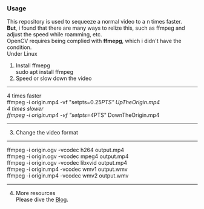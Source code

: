 ### Usage
This repository is used to sequeeze a normal video to a n times faster.   
__But__, i found that there are many ways to relize this, such as ffmpeg and adjust the speed while roamming, etc.   
OpenCV requires being complied with __ffmepg__, which i didn't have the condition.   
Under Linux   
1. Install ffmepg   
sudo apt install ffmpeg   
2. Speed or slow down the video
***
4 times faster   
ffmpeg -i origin.mp4 -vf  "setpts=0.25*PTS" UpTheOrigin.mp4  
4 times slower   
ffmpeg -i origin.mp4 -vf "setpts=4*PTS" DownTheOrigin.mp4  
***
3. Change the video format  
***
ffmpeg -i origin.ogv -vcodec h264 output.mp4  
ffmpeg -i origin.ogv -vcodec mpeg4 output.mp4  
ffmpeg -i origin.ogv -vcodec libxvid output.mp4  
ffmpeg -i origin.mp4 -vcodec wmv1 output.wmv  
ffmpeg -i origin.mp4 -vcodec wmv2 output.wmv  
***
4. More resources  
Please dive the [Blog](https://blog.csdn.net/WuLex/article/details/101513018).